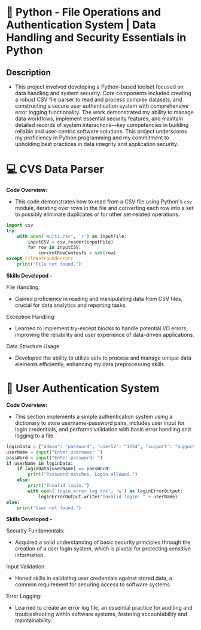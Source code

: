 # 🐍 Python - File Operations and Authentication System | Data Handling and Security Essentials in Python

## Description
- This project involved developing a Python-based toolset focused on data handling and system security. Core components included creating a robust CSV file parser to read and process complex datasets, and constructing a secure user authentication system with comprehensive error logging functionality. The work demonstrated my ability to manage data workflows, implement essential security features, and maintain detailed records of system interactions—key competencies in building reliable and user-centric software solutions. This project underscores my proficiency in Python programming and my commitment to upholding best practices in data integrity and application security.

# 💻 CVS Data Parser

<b> Code Overview: </b>
- This code demonstrates how to read from a CSV file using Python's `csv` module, iterating over rows in the file and converting each row into a set to possibly eliminate duplicates or for other set-related operations.

```python
import csv
try:
    with open('multi.csv', 'r') as inputFile:
        inputCSV = csv.reader(inputFile)
        for row in inputCSV:
            currentRowContests = set(row)
except FileNotFoundError:
    print("File not found.")
```

<b> Skills Developed - </b>

File Handling: 
- Gained proficiency in reading and manipulating data from CSV files, crucial for data analytics and reporting tasks.
  
Exception Handling: 
- Learned to implement try-except blocks to handle potential I/O errors, improving the reliability and user experience of data-driven applications.
  
Data Structure Usage: 
- Developed the ability to utilize sets to process and manage unique data elements efficiently, enhancing my data preprocessing skills.

# 👥 User Authentication System 

<b> Code Overview: </b>
- This section implements a simple authentication system using a dictionary to store username-password pairs, includes user input for login credentials, and performs validation with basic error handling and logging to a file.

```python
loginData = {"admin": "password", "user52": "1234", "support": "Support" }
userName = input("Enter username: ")
passWord = input("Enter password: ")
if userName in loginData:
    if loginData[userName] == passWord:
        print("Password matches. Login allowed.")
    else:
        print("Invalid login.")
        with open('login_error_log.txt', 'w') as loginErrorOutput:
            loginErrorOutput.write("Invalid login: " + userName)
else:
    print("User not found.")
```

<b> Skills Developed - </b>

Security Fundamentals: 
- Acquired a solid understanding of basic security principles through the creation of a user login system, which is pivotal for protecting sensitive information.
  
Input Validation: 
- Honed skills in validating user credentials against stored data, a common requirement for securing access to software systems.
  
Error Logging: 
- Learned to create an error log file, an essential practice for auditing and troubleshooting within software systems, fostering accountability and maintainability.




